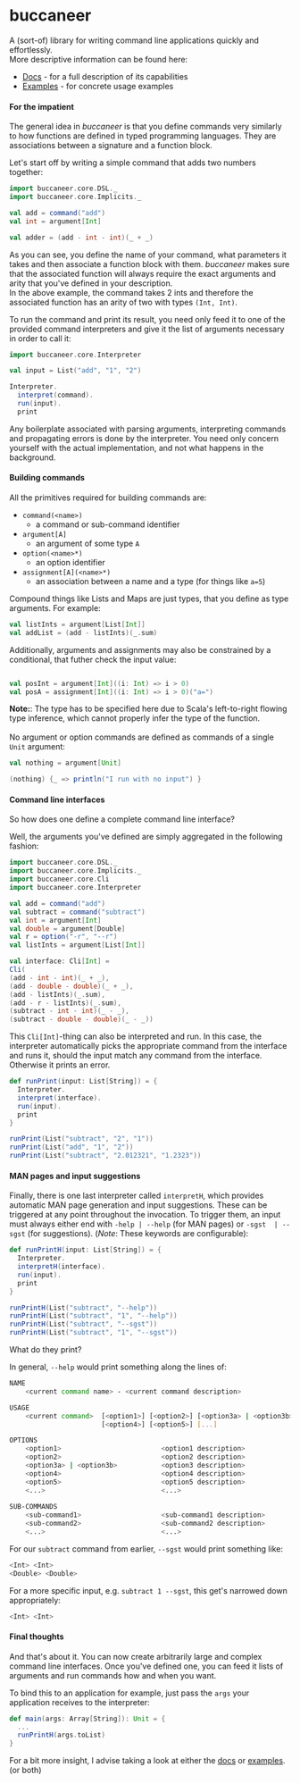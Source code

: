 buccaneer
=
A (sort-of) library for writing command line applications quickly and effortlessly. <br />
More descriptive information can be found here:
 * [Docs](docs/documentation.md) - for a full description of its capabilities
 * [Examples](src/main/scala/examples) - for concrete usage examples

#### For the impatient
The general idea in *buccaneer* is that you define commands very similarly to
how functions are defined in typed programming languages. They are associations between 
a signature and a function block.

Let's start off by writing a simple command that adds two numbers together:

```scala
import buccaneer.core.DSL._
import buccaneer.core.Implicits._

val add = command("add")
val int = argument[Int]

val adder = (add - int - int)(_ + _)
```
As you can see, you define the name of your command, what parameters it takes and then associate a 
function block with them. *buccaneer* makes sure that the associated function will always require 
the exact arguments and arity that you've defined in your description.  
In the above example, the command takes 2 ints and therefore the associated function has an arity of two 
with types `(Int, Int)`. 

To run the command and print its result, you need only feed it 
to one of the provided command interpreters and give it the list of arguments necessary in order
to call it:

```scala
import buccaneer.core.Interpreter

val input = List("add", "1", "2")

Interpreter.
  interpret(command).
  run(input).
  print
```
Any boilerplate associated with parsing arguments, interpreting commands and propagating errors is done
by the interpreter. You need only concern yourself with the actual implementation, and not what happens in the 
background.

#### Building commands 
All the primitives required for building commands are:
* `command(<name>)` 
    * a command or sub-command identifier
* `argument[A]` 
    * an argument of some type `A`
* `option(<name>*)` 
    * an option identifier
* `assignment[A](<name>*)` 
    * an association between a name and a type (for things like `a=5`)
    
Compound things like Lists and Maps are just types, that you define as type arguments. For example: 
```scala
val listInts = argument[List[Int]]
val addList = (add - listInts)(_.sum)
```

Additionally, arguments and assignments may also be constrained by a conditional, that futher check the input value: 
 ```scala
 
val posInt = argument[Int]((i: Int) => i > 0)
val posA = assignment[Int]((i: Int) => i > 0)("a=")
```
**Note:**: The type has to be specified here due to Scala's left-to-right flowing type inference, which cannot properly infer
the type of the function. 
<br />
<br />
No argument or option commands are defined as commands of a single `Unit` argument:
```scala
val nothing = argument[Unit]

(nothing) {_ => println("I run with no input") }
```

#### Command line interfaces
So how does one define a complete command line interface?

Well, the arguments you've defined are simply aggregated in the following fashion:

```scala
import buccaneer.core.DSL._
import buccaneer.core.Implicits._
import buccaneer.core.Cli
import buccaneer.core.Interpreter

val add = command("add")
val subtract = command("subtract")
val int = argument[Int]
val double = argument[Double]
val r = option("-r", "--r")
val listInts = argument[List[Int]]

val interface: Cli[Int] = 
Cli(
(add - int - int)(_ + _),
(add - double - double)(_ + _),
(add - listInts)(_.sum),
(add - r - listInts)(_.sum),
(subtract - int - int)(_ - _),
(subtract - double - double)(_ - _))
```
This `Cli[Int]`-thing can also be interpreted and run. 
In this case, the interpreter automatically picks the appropriate command 
from the interface and runs it, should the input match any command from the interface. Otherwise it prints an error.

```scala
def runPrint(input: List[String]) = {
  Interpreter.
  interpret(interface).
  run(input).
  print
}

runPrint(List("subtract", "2", "1"))
runPrint(List("add", "1", "2"))
runPrint(List("subtract", "2.012321", "1.2323"))
```
#### MAN pages and input suggestions
Finally, there is one last interpreter called `interpretH`, which provides automatic MAN page generation and
input suggestions. These can be triggered at any point throughout the invocation. To trigger them, an input 
must always either end with `-help | --help` (for MAN pages) or `-sgst  | --sgst` (for suggestions). 
(*Note*: These keywords are configurable): 
```scala
def runPrintH(input: List[String]) = {
  Interpreter.
  interpretH(interface).
  run(input).
  print
}

runPrintH(List("subtract", "--help"))
runPrintH(List("subtract", "1", "--help"))
runPrintH(List("subtract", "--sgst"))
runPrintH(List("subtract", "1", "--sgst"))
```

What do they print? 

In general, `--help` would print something along the lines of: <br />
```bash
NAME
    <current command name> - <current command description>

USAGE
    <current command>  [<option1>] [<option2>] [<option3a> | <option3b>]
                       [<option4>] [<option5>] [...]

OPTIONS
    <option1>                         <option1 description>
    <option2>                         <option2 description>
    <option3a> | <option3b>           <option3 description>
    <option4>                         <option4 description>
    <option5>                         <option5 description>
    <...>                             <...>
    
SUB-COMMANDS
    <sub-command1>                    <sub-command1 description>
    <sub-command2>                    <sub-command2 description>
    <...>                             <...>
```

For our `subtract` command from earlier, `--sgst` would print something like: <br />
```bash
<Int> <Int> 
<Double> <Double>
```
For a more specific input, e.g. `subtract 1 --sgst`, this get's narrowed down appropriately:
```bash
<Int> <Int>
```
#### Final thoughts
And that's about it.
You can now create arbitrarily large and complex command line interfaces. 
Once you've defined one, you can feed it lists of arguments and run commands how and
when you want. 
<br />

To bind this
to an application for example, just pass the `args` your application receives to the interpreter:
```scala
def main(args: Array[String]): Unit = {
  ...
  runPrintH(args.toList)
}
```
For a bit more insight, I advise taking a look at either the [docs](docs/documentation.md) or [examples](src/main/scala/examples). (or both)